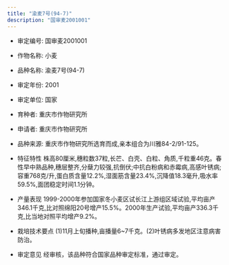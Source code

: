 ```yaml
---
title: "渝麦7号(94-7)"
description: "国审麦2001001"
---
```

* 审定编号:  国审麦2001001

*  作物名称:  小麦

*  品种名称:  渝麦7号(94-7)

*  审定年份:  2001

*  审定单位:  国家

* 育种者:  重庆市作物研究所

*  申请者:  重庆市作物研究所

*  品种来源:  重庆市作物研究所选育而成,亲本组合为川雅84-2/91-125。

*  特征特性
株高80厘米,穗粒数37粒,长芒、白壳、白粒、角质,千粒重46克。春性早中熟品种,穗层整齐,分蘖力较强,抗倒伏;中抗白粉病和赤霉病,高感叶锈病;容重768克/升,蛋白质含量12.2%,湿面筋含量23.4%,沉降值18.3毫升,吸水率59.5%,面团稳定时间1.1分钟。

*  产量表现
1999-2000年参加国家冬小麦区试长江上游组区域试验,平均亩产346.1千克,比对照绵阳20号增产15.5%。2000年生产试验,平均亩产336.3千克,比当地对照平均增产9.2%。

*  栽培技术要点
(1)11月上旬播种,亩播量6~7千克。(2)叶锈病多发地区注意病害防治。

*  审定意见
经审核，该品种符合国家品种审定标准，通过审定。
